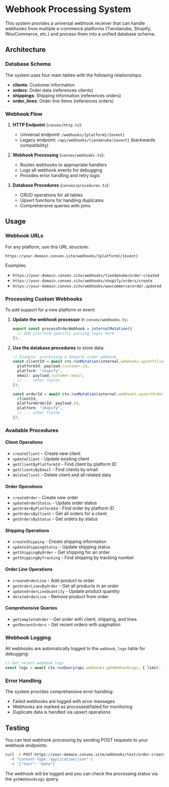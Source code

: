 # Webhook Processing System

This system provides a universal webhook receiver that can handle webhooks from multiple e-commerce platforms (Tiendanube, Shopify, WooCommerce, etc.) and process them into a unified database schema.

## Architecture

### Database Schema

The system uses four main tables with the following relationships:

- **clients**: Customer information
- **orders**: Order data (references clients)
- **shippings**: Shipping information (references orders)
- **order_lines**: Order line items (references orders)

### Webhook Flow

1. **HTTP Endpoint** (`convex/http.ts`):
   - Universal endpoint: `/webhooks/{platform}/{event}`
   - Legacy endpoint: `/api/webhooks/tiendanube/{event}` (backwards compatibility)

2. **Webhook Processing** (`convex/webhooks.ts`):
   - Routes webhooks to appropriate handlers
   - Logs all webhook events for debugging
   - Provides error handling and retry logic

3. **Database Procedures** (`convex/procedures.ts`):
   - CRUD operations for all tables
   - Upsert functions for handling duplicates
   - Comprehensive queries with joins

## Usage

### Webhook URLs

For any platform, use this URL structure:
```
https://your-domain.convex.site/webhooks/{platform}/{event}
```

Examples:
- `https://your-domain.convex.site/webhooks/tiendanube/order-created`
- `https://your-domain.convex.site/webhooks/shopify/orders/create`
- `https://your-domain.convex.site/webhooks/woocommerce/order.updated`

### Processing Custom Webhooks

To add support for a new platform or event:

1. **Update the webhook processor** in `convex/webhooks.ts`:
   ```typescript
   export const processOrderWebhook = internalMutation({
     // Add platform-specific parsing logic here
   });
   ```

2. **Use the database procedures** to store data:
   ```typescript
   // Example: processing a Shopify order webhook
   const clientId = await ctx.runMutation(internal.webhooks.upsertClient, {
     platformId: payload.customer.id,
     platform: "shopify",
     email: payload.customer.email,
     // ... other fields
   });

   const orderId = await ctx.runMutation(internal.webhooks.upsertOrder, {
     clientId,
     platformOrderId: payload.id,
     platform: "shopify",
     // ... other fields
   });
   ```

### Available Procedures

#### Client Operations
- `createClient` - Create new client
- `updateClient` - Update existing client
- `getClientByPlatformId` - Find client by platform ID
- `getClientsByEmail` - Find clients by email
- `deleteClient` - Delete client and all related data

#### Order Operations
- `createOrder` - Create new order
- `updateOrderStatus` - Update order status
- `getOrderByPlatformId` - Find order by platform ID
- `getOrdersByClient` - Get all orders for a client
- `getOrdersByStatus` - Get orders by status

#### Shipping Operations
- `createShipping` - Create shipping information
- `updateShippingStatus` - Update shipping status
- `getShippingByOrder` - Get shipping for an order
- `getShippingByTracking` - Find shipping by tracking number

#### Order Line Operations
- `createOrderLine` - Add product to order
- `getOrderLinesByOrder` - Get all products in an order
- `updateOrderLineQuantity` - Update product quantity
- `deleteOrderLine` - Remove product from order

#### Comprehensive Queries
- `getCompleteOrder` - Get order with client, shipping, and lines
- `getRecentOrders` - Get recent orders with pagination

### Webhook Logging

All webhooks are automatically logged to the `webhook_logs` table for debugging:

```typescript
// Get recent webhook logs
const logs = await ctx.runQuery(api.webhooks.getWebhookLogs, { limit: 100 });
```

### Error Handling

The system provides comprehensive error handling:
- Failed webhooks are logged with error messages
- Webhooks are marked as processed/failed for monitoring
- Duplicate data is handled via upsert operations

## Testing

You can test webhook processing by sending POST requests to your webhook endpoints:

```bash
curl -X POST https://your-domain.convex.site/webhooks/test/order-created \
  -H "Content-Type: application/json" \
  -d '{"test": "data"}'
```

The webhook will be logged and you can check the processing status via the `getWebhookLogs` query.
